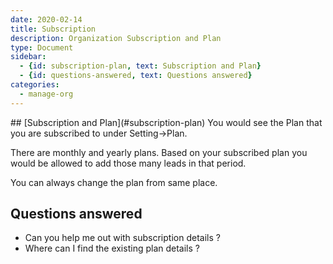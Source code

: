 ```yaml
---
date: 2020-02-14
title: Subscription 
description: Organization Subscription and Plan
type: Document
sidebar:
  - {id: subscription-plan, text: Subscription and Plan}
  - {id: questions-answered, text: Questions answered}
categories:
  - manage-org
---
```


<a name="subscription-plan"/>
## [Subscription and Plan](#subscription-plan)
You would see the Plan that you are subscribed to under Setting->Plan.  

There are monthly and yearly plans. Based on your subscribed plan you would be allowed to add those many leads in that period. 

You can always change the plan from same place. 

## Questions answered
- Can you help me out with subscription details ?
- Where can I find the existing plan details ?